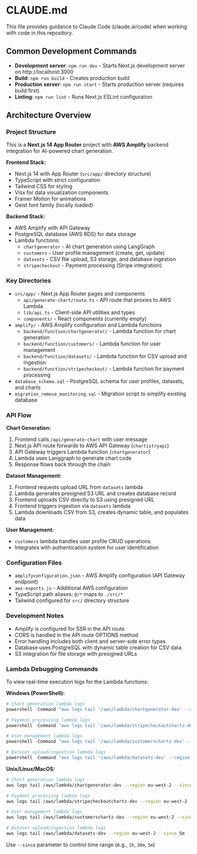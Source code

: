 # CLAUDE.md

This file provides guidance to Claude Code (claude.ai/code) when working with code in this repository.

## Common Development Commands

- **Development server**: `npm run dev` - Starts Next.js development server on http://localhost:3000
- **Build**: `npm run build` - Creates production build
- **Production server**: `npm run start` - Starts production server (requires build first)
- **Linting**: `npm run lint` - Runs Next.js ESLint configuration

## Architecture Overview

### Project Structure
This is a **Next.js 14 App Router** project with **AWS Amplify** backend integration for AI-powered chart generation.

**Frontend Stack:**
- Next.js 14 with App Router (`src/app/` directory structure)
- TypeScript with strict configuration
- Tailwind CSS for styling
- Visx for data visualization components
- Framer Motion for animations
- Geist font family (locally loaded)

**Backend Stack:**
- AWS Amplify with API Gateway
- PostgreSQL database (AWS RDS) for data storage
- Lambda functions:
  - `chartgenerator` - AI chart generation using LangGraph
  - `customers` - User profile management (create, get, update)
  - `datasets` - CSV file upload, S3 storage, and database ingestion
  - `stripecheckout` - Payment processing (Stripe integration)

### Key Directories
- `src/app/` - Next.js App Router pages and components
  - `api/generate-chart/route.ts` - API route that proxies to AWS Lambda
  - `lib/api.ts` - Client-side API utilities and types
  - `components/` - React components (currently empty)
- `amplify/` - AWS Amplify configuration and Lambda functions
  - `backend/function/chartgenerator/` - Lambda function for chart generation
  - `backend/function/customers/` - Lambda function for user management
  - `backend/function/datasets/` - Lambda function for CSV upload and ingestion
  - `backend/function/stripecheckout/` - Lambda function for payment processing
- `database_schema.sql` - PostgreSQL schema for user profiles, datasets, and charts
- `migration_remove_monitoring.sql` - Migration script to simplify existing database

### API Flow

**Chart Generation:**
1. Frontend calls `/api/generate-chart` with user message
2. Next.js API route forwards to AWS API Gateway (`chartistryapi`)
3. API Gateway triggers Lambda function (`chartgenerator`)
4. Lambda uses Langgraph to generate chart code
5. Response flows back through the chain

**Dataset Management:**
1. Frontend requests upload URL from `datasets` lambda
2. Lambda generates presigned S3 URL and creates database record
3. Frontend uploads CSV directly to S3 using presigned URL
4. Frontend triggers ingestion via `datasets` lambda
5. Lambda downloads CSV from S3, creates dynamic table, and populates data

**User Management:**
- `customers` lambda handles user profile CRUD operations
- Integrates with authentication system for user identification

### Configuration Files
- `amplifyconfiguration.json` - AWS Amplify configuration (API Gateway endpoint)
- `aws-exports.js` - Additional AWS configuration
- TypeScript path aliases: `@/*` maps to `./src/*`
- Tailwind configured for `src/` directory structure

### Development Notes
- Amplify is configured for SSR in the API route
- CORS is handled in the API route OPTIONS method
- Error handling includes both client and server-side error types
- Database uses PostgreSQL with dynamic table creation for CSV data
- S3 integration for file storage with presigned URLs

### Lambda Debugging Commands

To view real-time execution logs for the Lambda functions:

**Windows (PowerShell):**
```powershell
# Chart generation lambda logs
powershell -Command "aws logs tail '/aws/lambda/chartgenerator-dev' --region eu-west-2 --since 5m"

# Payment processing lambda logs  
powershell -Command "aws logs tail '/aws/lambda/stripecheckoutchartz-dev' --region eu-west-2 --since 5m"

# User management lambda logs
powershell -Command "aws logs tail '/aws/lambda/customerschartz-dev' --region eu-west-2 --since 5m"

# Dataset upload/ingestion lambda logs
powershell -Command "aws logs tail '/aws/lambda/datasets-dev' --region eu-west-2 --since 10m"
```

**Unix/Linux/MacOS:**
```bash
# Chart generation lambda logs
aws logs tail /aws/lambda/chartgenerator-dev --region eu-west-2 --since 5m

# Payment processing lambda logs  
aws logs tail /aws/lambda/stripecheckoutchartz-dev --region eu-west-2 --since 5m

# User management lambda logs
aws logs tail /aws/lambda/customerschartz-dev --region eu-west-2 --since 5m

# Dataset upload/ingestion lambda logs
aws logs tail /aws/lambda/datasets-dev --region eu-west-2 --since 5m
```

Use `--since` parameter to control time range (e.g., `1h`, `30m`, `5m`)